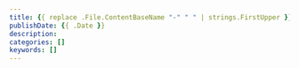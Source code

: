 ```yaml
---
title: {{ replace .File.ContentBaseName "-" " " | strings.FirstUpper }}
publishDate: {{ .Date }}
description:
categories: []
keywords: []
---
```

